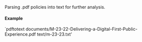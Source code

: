 Parsing .pdf policies into text for further analysis.

#### Example

`pdftotext documents/M-23-22-Delivering-a-Digital-First-Public-Experience.pdf text/m-23-23.txt'